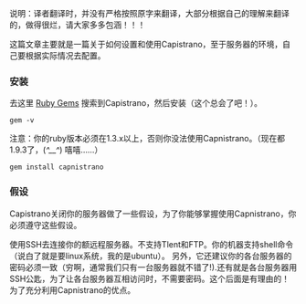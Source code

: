   说明：译者翻译时，并没有严格按照原字来翻译，大部分根据自己的理解来翻译的，做得很烂，请大家多多包涵！！！
  
  这篇文章主要就是一篇关于如何设置和使用Capistrano，至于服务器的环境，自己要根据实际情况去配置。

### 安装

  去这里 [Ruby Gems](http://rubygems.org/) 搜索到Capistrano，然后安装（这个总会了吧！）。

`gem -v`

  注意：你的ruby版本必须在1.3.x以上，否则你没法使用Capnistrano。（现在都1.9.3了，(*^__^*) 嘻嘻……）

`gem install capnistrano`

### 假设

  Capistrano关闭你的服务器做了一些假设，为了你能够掌握使用Capnistrano，你必须遵守这些假设。
  
  使用SSH去连接你的额远程服务器。不支持Tlent和FTP。你的机器支持shell命令（说白了就是要linux系统，我的是ubuntu）。
  另外，它还建议你的各台服务器的密码必须一致（穷啊，通常我们只有一台服务器就不错了!).还有就是各台服务器用SSH公匙，为了让各台服务器互相访问时，不需要密码。这个后面是有理由的！
  为了充分利用Capnistrano的优点。